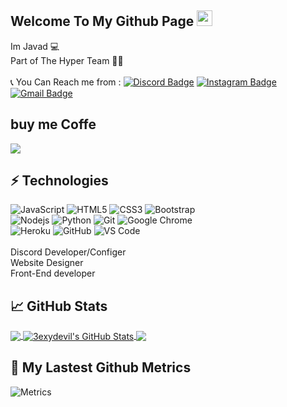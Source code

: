 ## Welcome To My Github Page <img src="https://media.giphy.com/media/hvRJCLFzcasrR4ia7z/giphy.gif" width="25px"></a>
Im Javad 💻
</br>
Part of The Hyper Team 🙋‍♂️
</br></br>
📞 You Can Reach me from :
  [![Discord Badge](https://img.shields.io/badge/-!%20𝗦𝗲𝘅𝘆𝗗𝗲𝘃𝗶𝗹⸸%20ᵍᵒʳᵍⁱ%208153-738ADB?style=flat-square&logo=Discord&logoColor=white&link=https://discords.com/bio/p/sexydevil)](https://discords.com/bio/p/sexydevil)
  [![Instagram Badge](https://img.shields.io/badge/-X_.jvd-purple?style=flat-square&logo=instagram&logoColor=white&link=https://instagram.com/X_.jvd/)](https://instagram.com/X_.jvd)
  [![Gmail Badge](https://img.shields.io/badge/-javadfrt@gmail.com-c14438?style=flat-square&logo=Gmail&logoColor=white&link=mailto:javadfrt@gmail.com)](javadfrt@gmail.com)</br>
## buy me Coffe
<a href="https://coffeebede.ir/buycoffee/sexydevil"><img class="img-fluid" src="https://coffeebede.ir/DashboardTemplateV2/app-assets/images/banner/default-yellow.svg" /></a>
## ⚡ Technologies
![JavaScript](https://img.shields.io/badge/-JavaScript-black?style=flat-square&logo=javascript)
![HTML5](https://img.shields.io/badge/-HTML5-E34F26?style=flat-square&logo=html5&logoColor=white)
![CSS3](https://img.shields.io/badge/-CSS3-1572B6?style=flat-square&logo=css3)
![Bootstrap](https://img.shields.io/badge/-Bootstrap-563D7C?style=flat-square&logo=bootstrap)</br>
![Nodejs](https://img.shields.io/badge/-Nodejs-black?style=flat-square&logo=Node.js)
![Python](https://img.shields.io/badge/-Python-black?style=flat-square&logo=Python)
![Git](https://img.shields.io/badge/-Git-black?style=flat-square&logo=git)
![Google Chrome](https://img.shields.io/badge/Chrome-black?style=flat-square&logo=google-chrome)</br>
![Heroku](https://img.shields.io/badge/-Heroku-430098?style=flat-square&logo=heroku)
![GitHub](https://img.shields.io/badge/-GitHub-181717?style=flat-square&logo=github)
![VS Code](https://img.shields.io/badge/-VS%20Code-007ACC?style=flat-square&logo=visual-studio-code)</br></br>
Discord Developer/Configer</br>
Website Designer</br>
Front-End developer</br>

## &#x1f4c8; GitHub Stats

<a href="https://github.com/3exydevil/3exydevil">
  <img align="center" src="https://github-readme-stats.vercel.app/api/top-langs/?username=3exydevil&hide=tex&title_color=ffff&text_color=ffff&icon_color=ffff&bg_color=1d1f21&langs_count=5" />
</a>
<a href="https://github.com/3exydevil/3exydevil">
  <img align="center" src="https://github-readme-stats.vercel.app/api?username=3exydevil&show_icons=true&line_height=27&count_private=true&title_color=ffff&text_color=ffff&icon_color=ffff&bg_color=1d1f21" alt="3exydevil's GitHub Stats" />
</a>

<a href="https://github.com/3exydevil/Discord-Self-Bot">
  <img align="center" src="https://github-readme-stats.vercel.app/api/pin/?username=3exydevil&repo=Discord-Self-Bot&title_color=ffff&text_color=c9cacc&icon_color=ffff&bg_color=1d1f21" />
</a>


## 🔔 My Lastest Github Metrics
![Metrics](https://metrics.lecoq.io/3exydevil?template=classic&base.header=0&gists=1&lines=1&config.timezone=America%2FToronto)
